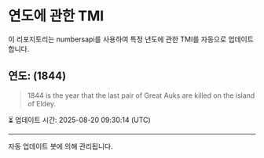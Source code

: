 
# 연도에 관한 TMI

이 리포지토리는 numbersapi를 사용하여 특정 년도에 관한 TMI를 자동으로 업데이트합니다.

## 연도: (1844)
> 1844 is the year that the last pair of Great Auks are killed on the island of Eldey.

⏳ 업데이트 시간: 2025-08-20 09:30:14 (UTC)

---
자동 업데이트 봇에 의해 관리됩니다.
